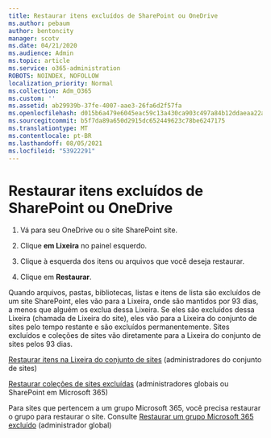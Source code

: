 ```yaml
---
title: Restaurar itens excluídos de SharePoint ou OneDrive
ms.author: pebaum
author: bentoncity
manager: scotv
ms.date: 04/21/2020
ms.audience: Admin
ms.topic: article
ms.service: o365-administration
ROBOTS: NOINDEX, NOFOLLOW
localization_priority: Normal
ms.collection: Adm_O365
ms.custom: ''
ms.assetid: ab29939b-37fe-4007-aae3-26fa6d2f57fa
ms.openlocfilehash: d015b6a479e6045eac59c13a430ca903c497a84b12ddaeaa22aeec9fae88f4e0
ms.sourcegitcommit: b5f7da89a650d2915dc652449623c78be6247175
ms.translationtype: MT
ms.contentlocale: pt-BR
ms.lasthandoff: 08/05/2021
ms.locfileid: "53922291"
---
```

# <a name="restore-deleted-items-from-sharepoint-or-onedrive"></a>Restaurar itens excluídos de SharePoint ou OneDrive

1. Vá para seu OneDrive ou o site SharePoint site.
    
2. Clique **em Lixeira** no painel esquerdo. 
    
3. Clique à esquerda dos itens ou arquivos que você deseja restaurar.
    
4. Clique em **Restaurar**. 
    
Quando arquivos, pastas, bibliotecas, listas e itens de lista são excluídos de um site SharePoint, eles vão para a Lixeira, onde são mantidos por 93 dias, a menos que alguém os exclua dessa Lixeira. Se eles são excluídos dessa Lixeira (chamada de Lixeira do site), eles vão para a Lixeira do conjunto de sites pelo tempo restante e são excluídos permanentemente. Sites excluídos e coleções de sites vão diretamente para a Lixeira do conjunto de sites pelos 93 dias.
  
[Restaurar itens na Lixeira do conjunto de sites](https://go.microsoft.com/fwlink/?linkid=867800) (administradores do conjunto de sites) 
  
[Restaurar coleções de sites excluídas](https://go.microsoft.com/fwlink/?linkid=867660) (administradores globais ou SharePoint em Microsoft 365) 
  
Para sites que pertencem a um grupo Microsoft 365, você precisa restaurar o grupo para restaurar o site. Consulte [Restaurar um grupo Microsoft 365 excluído](https://go.microsoft.com/fwlink/?linkid=867802) (administrador global) 
  

